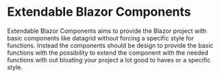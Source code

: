 # Extendable Blazor Components
Extendable Blazor Components aims to provide the Blazor project with basic components like datagrid without forcing a specific style for functions. Instead the components should be design to provide the basic functions with the possibility to extend the component with the needed functions with out bloating your project a lot good to haves or a specific style.
